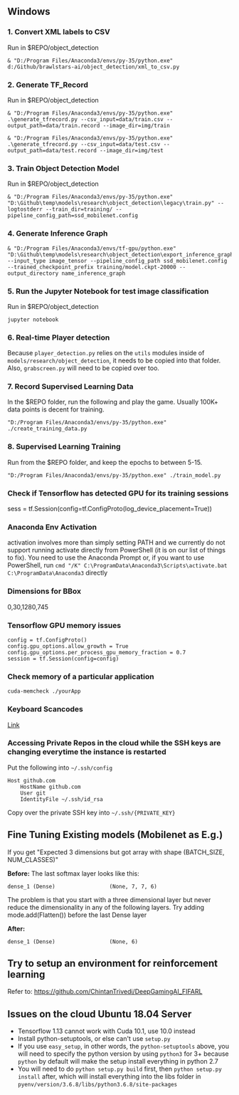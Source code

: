 ## Windows

### 1. Convert XML labels to CSV

Run in $REPO/object_detection
```
& "D:/Program Files/Anaconda3/envs/py-35/python.exe" d:/Github/brawlstars-ai/object_detection/xml_to_csv.py
```

### 2. Generate TF_Record

Run in $REPO/object_detection
```
& "D:/Program Files/Anaconda3/envs/py-35/python.exe" .\generate_tfrecord.py --csv_input=data/train.csv --output_path=data/train.record --image_dir=img/train
```

```
& "D:/Program Files/Anaconda3/envs/py-35/python.exe" .\generate_tfrecord.py --csv_input=data/test.csv --output_path=data/test.record --image_dir=img/test
```

### 3. Train Object Detection Model
Run in $REPO/object_detection
```
& "D:/Program Files/Anaconda3/envs/py-35/python.exe" "D:\Github\temp\models\research\object_detection\legacy\train.py" --logtostderr --train_dir=training/ --pipeline_config_path=ssd_mobilenet.config
```

### 4. Generate Inference Graph
```
& "D:/Program Files/Anaconda3/envs/tf-gpu/python.exe" "D:\Github\temp\models\research\object_detection\export_inference_graph.py" --input_type image_tensor --pipeline_config_path ssd_mobilenet.config --trained_checkpoint_prefix training/model.ckpt-20000 --output_directory name_inference_graph
```
### 5. Run the Jupyter Notebook for test image classification
Run in $REPO/object_detection
```
jupyter notebook
```

### 6. Real-time Player detection 
Because `player_detection.py` relies on the `utils` modules inside of `models/research/object_detection`, it needs to be copied into that folder. Also, `grabscreen.py` will need to be copied over too.

### 7. Record Supervised Learning Data
In the $REPO folder, run the following and play the game. Usually 100K+ data points is decent for training.
```
"D:/Program Files/Anaconda3/envs/py-35/python.exe" ./create_training_data.py
```


### 8. Supervised Learning Training
Run from the $REPO folder, and keep the epochs to between 5-15.
```
"D:/Program Files/Anaconda3/envs/py-35/python.exe" ./train_model.py
```

### Check if Tensorflow has detected GPU for its training sessions
sess = tf.Session(config=tf.ConfigProto(log_device_placement=True))

### Anaconda Env Activation
activation involves more than simply setting PATH and we currently do not support running activate directly from PowerShell (it is on our list of things to fix). You need to use the Anaconda Prompt or, if you want to use PowerShell, run `cmd "/K" C:\ProgramData\Anaconda3\Scripts\activate.bat C:\ProgramData\Anaconda3` directly

### Dimensions for BBox
0,30,1280,745

### Tensorflow GPU memory issues
```
config = tf.ConfigProto()
config.gpu_options.allow_growth = True
config.gpu_options.per_process_gpu_memory_fraction = 0.7
session = tf.Session(config=config)
```

### Check memory of a particular application
```
cuda-memcheck ./yourApp
```
### Keyboard Scancodes
[Link](http://www.ee.bgu.ac.il/~microlab/MicroLab/Labs/ScanCodes.htm)

### Accessing Private Repos in the cloud while the SSH keys are changing everytime the instance is restarted
Put the following into `~/.ssh/config`
```
Host github.com
    HostName github.com
    User git
    IdentityFile ~/.ssh/id_rsa
```

Copy over the private SSH key into `~/.ssh/{PRIVATE_KEY}`

## Fine Tuning Existing models (Mobilenet as E.g.)
If you get "Expected 3 dimensions but got array with shape (BATCH_SIZE, NUM_CLASSES)"

**Before:**
The last softmax layer looks like this:
```
dense_1 (Dense)                 (None, 7, 7, 6)
```


The problem is that you start with a three dimensional layer but never reduce the dimensionality in any of the following layers.
Try adding mode.add(Flatten()) before the last Dense layer

**After:**
```
dense_1 (Dense)                 (None, 6)
```

## Try to setup an environment for reinforcement learning
Refer to: https://github.com/ChintanTrivedi/DeepGamingAI_FIFARL

## Issues on the cloud Ubuntu 18.04 Server
- Tensorflow 1.13 cannot work with Cuda 10.1, use 10.0 instead
- Install python-setuptools, or else can't use `setup.py`
- If you use `easy_setup`, in other words, the `python-setuptools` above, you will need to specify the python version by using `python3` for 3+ because `python` by default will make the setup install everything in python 2.7
- You will need to do `python setup.py build` first, then `python setup.py install` after, which will install everything into the libs folder in `pyenv/version/3.6.8/libs/python3.6.8/site-packages`